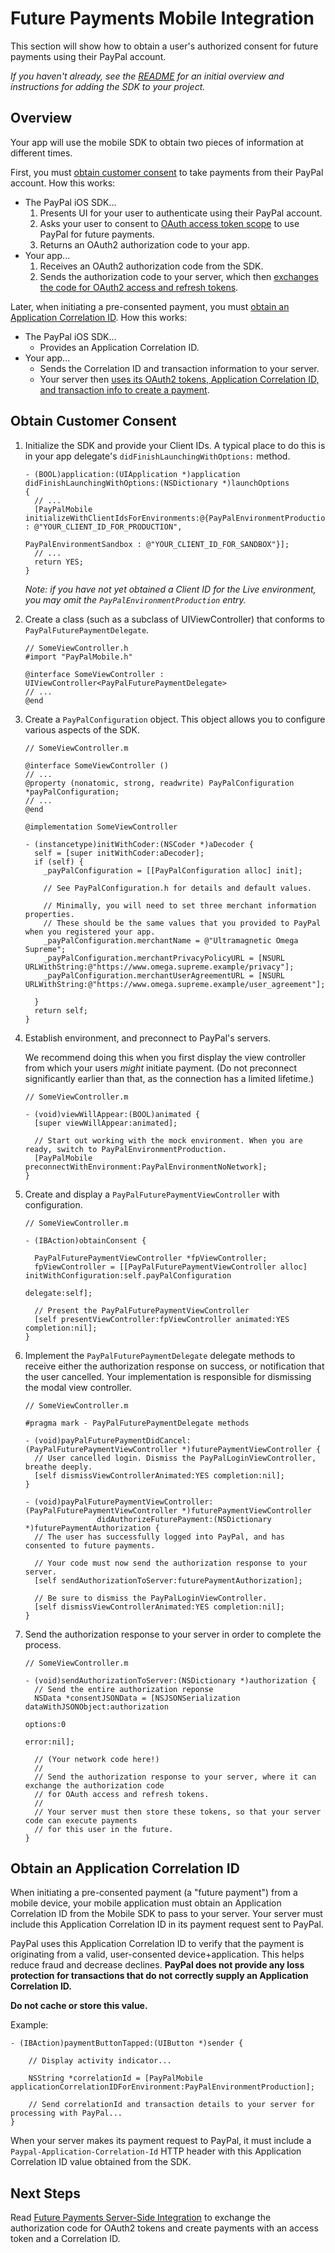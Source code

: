 Future Payments Mobile Integration
==================================

This section will show how to obtain a user's authorized consent for future payments using their PayPal account.

_If you haven't already, see the [README](../README.md) for an initial overview and instructions for adding the SDK to your project._


Overview
--------

Your app will use the mobile SDK to obtain two pieces of information at different times.

First, you must [obtain customer consent](#obtain-customer-consent) to take payments from their PayPal account. How this works:

* The PayPal iOS SDK...
    1. Presents UI for your user to authenticate using their PayPal account.
    2. Asks your user to consent to [OAuth access token scope](http://tools.ietf.org/html/rfc6749#page-23) to use PayPal for future payments.
    3. Returns an OAuth2 authorization code to your app.
* Your app...
    1. Receives an OAuth2 authorization code from the SDK.
    2. Sends the authorization code to your server, which then [exchanges the code for OAuth2 access and refresh tokens](future_payments_server.md#obtain-oauth2-tokens).

Later, when initiating a pre-consented payment, you must [obtain an Application Correlation ID](#obtain-an-application-correlation-id). How this works:

* The PayPal iOS SDK...
    * Provides an Application Correlation ID.
* Your app...
    * Sends the Correlation ID and transaction information to your server.
    * Your server then [uses its OAuth2 tokens, Application Correlation ID, and transaction info to create a payment](future_payments_server.md).


Obtain Customer Consent
-----------------------

1. Initialize the SDK and provide your Client IDs. A typical place to do this is in your app delegate's `didFinishLaunchingWithOptions:` method.

    ```obj-c
    - (BOOL)application:(UIApplication *)application didFinishLaunchingWithOptions:(NSDictionary *)launchOptions
    {
      // ...
      [PayPalMobile initializeWithClientIdsForEnvironments:@{PayPalEnvironmentProduction : @"YOUR_CLIENT_ID_FOR_PRODUCTION",
                                                             PayPalEnvironmentSandbox : @"YOUR_CLIENT_ID_FOR_SANDBOX"}];
      // ...
      return YES;
    }
    ```
    
    *Note: if you have not yet obtained a Client ID for the Live environment, you may omit the `PayPalEnvironmentProduction` entry.*

2. Create a class (such as a subclass of UIViewController) that conforms to `PayPalFuturePaymentDelegate`.

    ```obj-c
    // SomeViewController.h
    #import "PayPalMobile.h"

    @interface SomeViewController : UIViewController<PayPalFuturePaymentDelegate>
    // ...
    @end
    ```

3.  Create a `PayPalConfiguration` object. This object allows you to configure various aspects of the SDK.

    ```obj-c
    // SomeViewController.m

    @interface SomeViewController ()
    // ...
    @property (nonatomic, strong, readwrite) PayPalConfiguration *payPalConfiguration;
    // ...
    @end

    @implementation SomeViewController

    - (instancetype)initWithCoder:(NSCoder *)aDecoder {
      self = [super initWithCoder:aDecoder];
      if (self) {
        _payPalConfiguration = [[PayPalConfiguration alloc] init];

        // See PayPalConfiguration.h for details and default values.

        // Minimally, you will need to set three merchant information properties.
        // These should be the same values that you provided to PayPal when you registered your app.
        _payPalConfiguration.merchantName = @"Ultramagnetic Omega Supreme";
        _payPalConfiguration.merchantPrivacyPolicyURL = [NSURL URLWithString:@"https://www.omega.supreme.example/privacy"];
        _payPalConfiguration.merchantUserAgreementURL = [NSURL URLWithString:@"https://www.omega.supreme.example/user_agreement"];

      }
      return self;
    }
    ```

4. Establish environment, and preconnect to PayPal's servers.

   We recommend doing this when you first display the view controller from which your users *might* initiate payment.
   (Do not preconnect significantly earlier than that, as the connection has a limited lifetime.)

    ```obj-c
    // SomeViewController.m

    - (void)viewWillAppear:(BOOL)animated {
      [super viewWillAppear:animated];

      // Start out working with the mock environment. When you are ready, switch to PayPalEnvironmentProduction.
      [PayPalMobile preconnectWithEnvironment:PayPalEnvironmentNoNetwork];
    }
    ```

5. Create and display a `PayPalFuturePaymentViewController` with configuration.

    ```obj-c
    // SomeViewController.m

    - (IBAction)obtainConsent {

      PayPalFuturePaymentViewController *fpViewController;
      fpViewController = [[PayPalFuturePaymentViewController alloc] initWithConfiguration:self.payPalConfiguration
                                                                                 delegate:self];

      // Present the PayPalFuturePaymentViewController
      [self presentViewController:fpViewController animated:YES completion:nil];
    }
    ```

6. Implement the `PayPalFuturePaymentDelegate` delegate methods to receive either the authorization response on success,
   or notification that the user cancelled. Your implementation is responsible for dismissing the modal view controller.

    ```obj-c
    // SomeViewController.m

    #pragma mark - PayPalFuturePaymentDelegate methods

    - (void)payPalFuturePaymentDidCancel:(PayPalFuturePaymentViewController *)futurePaymentViewController {
      // User cancelled login. Dismiss the PayPalLoginViewController, breathe deeply.
      [self dismissViewControllerAnimated:YES completion:nil];
    }

    - (void)payPalFuturePaymentViewController:(PayPalFuturePaymentViewController *)futurePaymentViewController
                    didAuthorizeFuturePayment:(NSDictionary *)futurePaymentAuthorization {
      // The user has successfully logged into PayPal, and has consented to future payments.

      // Your code must now send the authorization response to your server.
      [self sendAuthorizationToServer:futurePaymentAuthorization];

      // Be sure to dismiss the PayPalLoginViewController.
      [self dismissViewControllerAnimated:YES completion:nil];
    }
    ```

7. Send the authorization response to your server in order to complete the process.

    ```obj-c
    // SomeViewController.m

    - (void)sendAuthorizationToServer:(NSDictionary *)authorization {
      // Send the entire authorization reponse
      NSData *consentJSONData = [NSJSONSerialization dataWithJSONObject:authorization
                                                                options:0
                                                                  error:nil];

      // (Your network code here!)
      //
      // Send the authorization response to your server, where it can exchange the authorization code
      // for OAuth access and refresh tokens.
      //
      // Your server must then store these tokens, so that your server code can execute payments
      // for this user in the future.
    }
    ```


Obtain an Application Correlation ID
-----------------------

When initiating a pre-consented payment (a "future payment") from a mobile device, your mobile application must obtain an Application Correlation ID from the Mobile SDK to pass to your server. Your server must include this Application Correlation ID in its payment request sent to PayPal.

PayPal uses this Application Correlation ID to verify that the payment is originating from a valid, user-consented device+application. This helps reduce fraud and decrease declines. **PayPal does not provide any loss protection for transactions that do not correctly supply an Application Correlation ID.**

**Do not cache or store this value.**

Example:

```obj-c
- (IBAction)paymentButtonTapped:(UIButton *)sender {

    // Display activity indicator...

    NSString *correlationId = [PayPalMobile applicationCorrelationIDForEnvironment:PayPalEnvironmentProduction];

    // Send correlationId and transaction details to your server for processing with PayPal...
}
```

When your server makes its payment request to PayPal, it must include a `Paypal-Application-Correlation-Id` HTTP header with this Application Correlation ID value obtained from the SDK.




Next Steps
----------

Read [Future Payments Server-Side Integration](future_payments_server.md) to exchange the authorization code for OAuth2 tokens and create payments with an access token and a Correlation ID.
